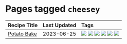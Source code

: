 # Pages tagged `cheesey`

|Recipe Title|Last Updated|Tags
|:---|:---|:---|
|[Potato Bake](../recipes/potatobake.md)|2023-06-25|[![](https://img.shields.io/badge/tag-baked-6b1fb)](../tags/baked.md) [![](https://img.shields.io/badge/tag-cheesey-f6b493)](../tags/cheesey.md) [![](https://img.shields.io/badge/tag-dairy-af803c)](../tags/dairy.md) [![](https://img.shields.io/badge/tag-potato-b7439e)](../tags/potato.md) [![](https://img.shields.io/badge/tag-savoury-c6d429)](../tags/savoury.md) [![](https://img.shields.io/badge/tag-sides-062ab)](../tags/sides.md)|